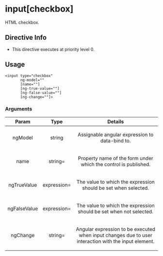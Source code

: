 



# input[checkbox]








HTML checkbox.








## Directive Info


* This directive executes at priority level 0.


## Usage
```
<input type="checkbox"
       ng-model=""
       [name=""]
       [ng-true-value=""]
       [ng-false-value=""]
       [ng-change=""]>
```


### Arguments

| Param | Type | Details |
| :--: | :--: | :--: |
| ngModel | string | <p>Assignable angular expression to data-bind to.</p>  |
| name | string= | <p>Property name of the form under which the control is published.</p>  |
| ngTrueValue | expression= | <p>The value to which the expression should be set when selected.</p>  |
| ngFalseValue | expression= | <p>The value to which the expression should be set when not selected.</p>  |
| ngChange | string= | <p>Angular expression to be executed when input changes due to user interaction with the input element.</p>  |




